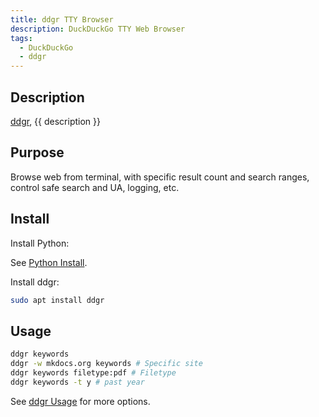 ```yaml
---
title: ddgr TTY Browser
description: DuckDuckGo TTY Web Browser
tags:
  - DuckDuckGo
  - ddgr
---
```


## Description

[ddgr](https://github.com/jarun/ddgr?tab=readme-ov-file), {{ description }}

## Purpose

Browse web from terminal, with specific result count and search ranges, control safe search and UA, logging, etc.

## Install

Install Python:

See [Python Install](../../languages/python/index.md#install).

Install ddgr:

```bash
sudo apt install ddgr
```

## Usage

```bash
ddgr keywords
ddgr -w mkdocs.org keywords # Specific site
ddgr keywords filetype:pdf # Filetype
ddgr keywords -t y # past year
```

See [ddgr Usage](https://github.com/jarun/ddgr?tab=readme-ov-file#usage) for more options.
